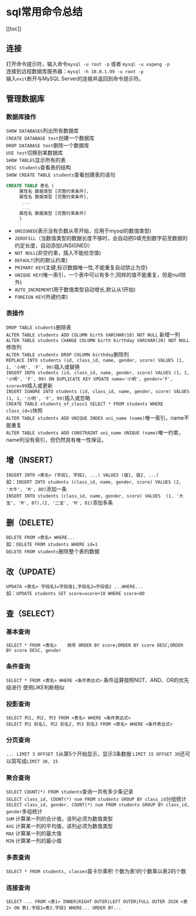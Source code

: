 # sql常用命令总结
[[toc]]
## 连接
打开命令提示符，输入命令`mysql -u root -p`  或者 `mysql -u xupeng -p`  
连接到远程数据库服务器：`mysql -h 10.0.1.99 -u root -p`  
输入`exit`断开与MySQL Server的连接并返回到命令提示符。  


## 管理数据库
### 数据库操作
`SHOW DATABASES`列出所有数据库  
`CREATE DATABASE test`创建一个数据库  
`DROP DATABASE test`删除一个数据库  
`USE test`切换到某数据库  
`SHOW TABLES`显示所有的表  
`DESC students`查看表的结构  
`SHOW CREATE TABLE students`查看创建表的语句  
``` sql
CREATE TABLE 表名 (
     属性名 数据类型 [完整约束条件],
     属性名 数据类型 [完整约束条件],
      ...
      ...
     属性名 数据类型 [完整约束条件]
     )
```
* `UNSIGNED`(表示没有负数从零开始，应用于mysql的数值类型)
* `ZEROFILL`（当数值类型的数据长度不够时，会自动把0填充到数字前至数据的约定长度，自动添加UNSIGNED）
* `NOT NULL`(非空约束，插入不能给空值)													   
* `DEFAULT`(列的默认约束)
* `PRIMARY KEY`(主键,标识数据唯一性,不能重复自动禁止为空)
* `UNIQUE KEY`(唯一索引，一个表中可以有多个,同样的值不能重复，但是null除外)
* `AUTO_INCREMENT`(用于数值类型自动增长,默认从1开始)
* `FOREIGN KEY`(外键约束)
### 表操作
`DROP TABLE students`删除表  
`ALTER TABLE students ADD COLUMN birth VARCHAR(10) NOT NULL` 新增一列  
`ALTER TABLE students CHANGE COLUMN birth birthday VARCHAR(20) NOT NULL`修改列  
`ALTER TABLE students DROP COLUMN birthday`删除列  
`REPLACE INTO students (id, class_id, name, gender, score) VALUES (1, 1, '小明', 'F', 99)`插入或替换  
`INSERT INTO students (id, class_id, name, gender, score) VALUES (1, 1, '小明', 'F', 99) ON DUPLICATE KEY UPDATE name='小明', gender='F', score=99`插入或更新  
`INSERT IGNORE INTO students (id, class_id, name, gender, score) VALUES (1, 1, '小明', 'F', 99)`插入或忽略  
`CREATE TABLE students_of_class1 SELECT * FROM students WHERE class_id=1`快照  
`ALTER TABLE students ADD UNIQUE INDEX uni_name (name)`唯一索引，name不能重复  
`ALTER TABLE students ADD CONSTRAINT uni_name UNIQUE (name)`唯一约束，name列没有索引，但仍然具有唯一性保证。  

## 增（INSERT）
`INSERT INTO <表名> (字段1, 字段2, ...) VALUES (值1, 值2, ...)`  
如：`INSERT INTO students (class_id, name, gender, score) VALUES (2, '大牛', 'M', 80)`添加一条  
    `INSERT INTO students (class_id, name, gender, score) VALUES  (1, '大宝', 'M', 87),(2, '二宝', 'M', 81)`添加多条  
## 删（DELETE）
`DELETE FROM <表名> WHERE...`  
如：`DELETE FROM students WHERE id=1`  
    `DELETE FROM students`删除整个表的数据  
## 改（UPDATE）
`UPDATA <表名> 字段名1=字段值1,字段名2=字段值2 ...WHERE...`  
如：`UPDATE students SET score=score+10 WHERE score<80`  
## 查（SELECT）
### 基本查询
`SELECT * FROM <表名>    排序 ORDER BY score;ORDER BY score DESC;ORDER BY score DESC, gender`  
### 条件查询
`SELECT * FROM <表名> WHERE <条件表达式>`     条件运算按照NOT、AND、OR的优先级进行    使用LIKE判断相似  
### 投影查询
`SELECT 列1, 列2, 列3 FROM <表名> WHERE <条件表达式>`  
`SELECT 列1 别名1, 列2 别名2, 列3 别名3 FROM <表名> WHERE <条件表达式>`  
### 分页查询
`... LIMIT 3 OFFSET 5`从第5个开始显示，显示3条数据    `LIMIT 15 OFFSET 30`还可以简写成`LIMIT 30, 15`  
### 聚合查询
`SELECT COUNT(*) FROM students`查询一共有多少条记录  
`SELECT class_id, COUNT(*) num FROM students GROUP BY class_id`分组统计  
`SELECT class_id, gender, COUNT(*) num FROM students GROUP BY class_id, gender`多组统计  
`SUM`	计算某一列的合计值，该列必须为数值类型  
`AVG`	计算某一列的平均值，该列必须为数值类型  
`MAX`	计算某一列的最大值  
`MIN`	计算某一列的最小值  
### 多表查询
`SELECT * FROM students, classes`笛卡尔乘积  个数为表1的个数乘以表2的个数  
### 连接查询
`SELECT ... FROM <表1> INNER|RIGHT OUTER|LEFT OUTER|FULL OUTER JOIN <表2> ON 表1.字段1=表2.字段1 WHERE... ORDER BY...`  
